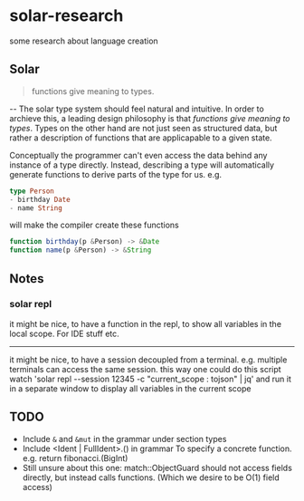 # solar-research
some research about language creation


## Solar
> functions give meaning to types.

--
The solar type system should feel natural and intuitive.
In order to archieve this, a leading design philosophy is that _functions give meaning to types_.
Types on the other hand are not just seen as structured data, but rather a description of functions that are applicapable to a given state.

Conceptually the programmer can't even access the data behind any instance of a type directly.
Instead, describing a type will automatically generate functions to derive parts of the type for us.
e.g.

```haskell
type Person
- birthday Date
- name String
```

will make the compiler create these functions

```javascript
function birthday(p &Person) -> &Date
function name(p &Person) -> &String
```

## Notes

### solar repl

it might be nice, to have a function in the repl, to show all variables in the local scope.
For IDE stuff etc.

---

it might be nice, to have a session decoupled from a terminal.
e.g. multiple terminals can access the same session. this way one could do this script
    watch 'solar repl --session 12345 -c "current_scope : tojson" | jq'
and run it in a separate window to display all variables in the current scope

## TODO

- Include `&` and `&mut` in the grammar under section types
- Include <Ident | FullIdent>.(<Types>) in grammar
    To specify a concrete function.
    e.g.
    return fibonacci.(BigInt)
- Still unsure about this one: match::ObjectGuard should not access fields directly, but instead calls functions. (Which we desire to be O(1) field access)
